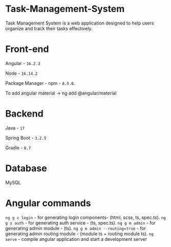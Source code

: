 # Task-Management-System
Task Management System is a web application designed to help users organize and track their tasks effectively.

# Front-end
Angular - `16.2.3`

Node - `16.14.2`

Package Manager - npm - `8.5.0`.

To add angular material  -> ng add @angular/material

# Backend
Java - `17`

Spring Boot - `3.2.5`

Gradle - `8.7`

# Database
MySQL

# Angular commands
`ng g c login` - for generating login components- (html, scss, ts, spec.ts).
`ng g s auth` - for generating auth service - (ts, spec.ts).
`ng g m admin` - for generating admin module - (ts).
`ng g m admin --routing=true` - for generating admin routing module - (module ts + routing module ts).
`ng serve` - compile angular application and start a development server